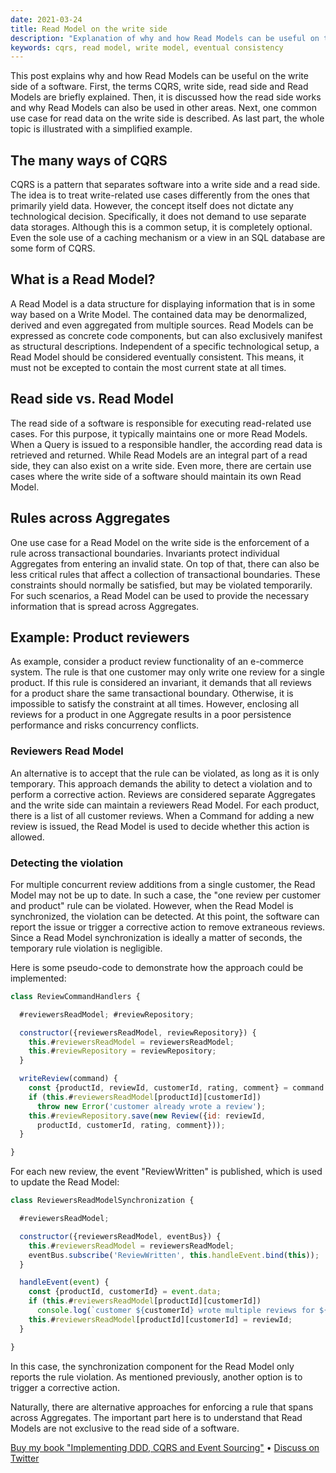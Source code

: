 ```yaml
---
date: 2021-03-24
title: Read Model on the write side
description: "Explanation of why and how Read Models can be useful on the write side"
keywords: cqrs, read model, write model, eventual consistency
---
```


This post explains why and how Read Models can be useful on the write side of a software. First, the terms CQRS, write side, read side and Read Models are briefly explained. Then, it is discussed how the read side works and why Read Models can also be used in other areas. Next, one common use case for read data on the write side is described. As last part, the whole topic is illustrated with a simplified example.

## The many ways of CQRS

CQRS is a pattern that separates software into a write side and a read side. The idea is to treat write-related use cases differently from the ones that primarily yield data. However, the concept itself does not dictate any technological decision. Specifically, it does not demand to use separate data storages. Although this is a common setup, it is completely optional. Even the sole use of a caching mechanism or a view in an SQL database are some form of CQRS.

## What is a Read Model?

A Read Model is a data structure for displaying information that is in some way based on a Write Model. The contained data may be denormalized, derived and even aggregated from multiple sources. Read Models can be expressed as concrete code components, but can also exclusively manifest as structural descriptions. Independent of a specific technological setup, a Read Model should be considered eventually consistent. This means, it must not be excepted to contain the most current state at all times.

## Read side vs. Read Model

The read side of a software is responsible for executing read-related use cases. For this purpose, it typically maintains one or more Read Models. When a Query is issued to a responsible handler, the according read data is retrieved and returned. While Read Models are an integral part of a read side, they can also exist on a write side. Even more, there are certain use cases where the write side of a software should maintain its own Read Model.

## Rules across Aggregates

One use case for a Read Model on the write side is the enforcement of a rule across transactional boundaries. Invariants protect individual Aggregates from entering an invalid state. On top of that, there can also be less critical rules that affect a collection of transactional boundaries. These constraints should normally be satisfied, but may be violated temporarily. For such scenarios, a Read Model can be used to provide the necessary information that is spread across Aggregates.

## Example: Product reviewers

As example, consider a product review functionality of an e-commerce system. The rule is that one customer may only write one review for a single product. If this rule is considered an invariant, it demands that all reviews for a product share the same transactional boundary. Otherwise, it is impossible to satisfy the constraint at all times. However, enclosing all reviews for a product in one Aggregate results in a poor persistence performance and risks concurrency conflicts.

### Reviewers Read Model

An alternative is to accept that the rule can be violated, as long as it is only temporary. This approach demands the ability to detect a violation and to perform a corrective action. Reviews are considered separate Aggregates and the write side can maintain a reviewers Read Model. For each product, there is a list of all customer reviews. When a Command for adding a new review is issued, the Read Model is used to decide whether this action is allowed.

### Detecting the violation

For multiple concurrent review additions from a single customer, the Read Model may not be up to date. In such a case, the "one review per customer and product" rule can be violated. However, when the Read Model is synchronized, the violation can be detected. At this point, the software can report the issue or trigger a corrective action to remove extraneous reviews. Since a Read Model synchronization is ideally a matter of seconds, the temporary rule violation is negligible.

Here is some pseudo-code to demonstrate how the approach could be implemented:

```javascript
class ReviewCommandHandlers {

  #reviewersReadModel; #reviewRepository;

  constructor({reviewersReadModel, reviewRepository}) {
    this.#reviewersReadModel = reviewersReadModel;
    this.#reviewRepository = reviewRepository;
  } 

  writeReview(command) {
    const {productId, reviewId, customerId, rating, comment} = command.data;
    if (this.#reviewersReadModel[productId][customerId])
      throw new Error('customer already wrote a review');
    this.#reviewRepository.save(new Review({id: reviewId,
      productId, customerId, rating, comment}));
  }

}
```

For each new review, the event "ReviewWritten" is published, which is used to update the Read Model:

```javascript
class ReviewersReadModelSynchronization {

  #reviewersReadModel;

  constructor({reviewersReadModel, eventBus}) {
    this.#reviewersReadModel = reviewersReadModel;
    eventBus.subscribe('ReviewWritten', this.handleEvent.bind(this));
  } 

  handleEvent(event) {
    const {productId, customerId} = event.data;
    if (this.#reviewersReadModel[productId][customerId]) 
      console.log(`customer ${customerId} wrote multiple reviews for ${productId}`);
    this.#reviewersReadModel[productId][customerId] = reviewId;
  }

}
```

In this case, the synchronization component for the Read Model only reports the rule violation. As mentioned previously, another option is to trigger a corrective action. 

Naturally, there are alternative approaches for enforcing a rule that spans across Aggregates. The important part here is to understand that Read Models are not exclusive to the read side of a software.

[Buy my book "Implementing DDD, CQRS and Event Sourcing"](https://leanpub.com/implementing-ddd-cqrs-and-event-sourcing)
•
[Discuss on Twitter](https://twitter.com/lx_lawrence/status/1374807615503491084)
